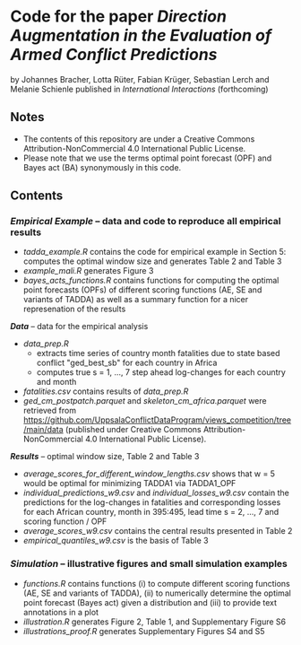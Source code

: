 # Code for the paper _Direction Augmentation in the Evaluation of Armed Conflict Predictions_

by Johannes Bracher, Lotta Rüter, Fabian Krüger, Sebastian Lerch and Melanie Schienle published in _International Interactions_ (forthcoming)

## Notes

+ The contents of this repository are under a Creative Commons Attribution-NonCommercial 4.0 International Public License.
+ Please note that we use the terms optimal point forecast (OPF) and Bayes act (BA) synonymously in this code.

## Contents

### **_Empirical Example_** – data and code to reproduce all empirical results
+ _tadda_example.R_ contains the code for empirical example in Section 5: computes the optimal window size and generates Table 2 and Table 3
+ _example_mali.R_ generates Figure 3
+ _bayes_acts_functions.R_ contains functions for computing the optimal point forecasts (OPFs) of different scoring functions (AE, SE and variants of TADDA) as well as a summary function for a nicer represenation of the results

**_Data_** – data for the empirical analysis
+ _data_prep.R_
  * extracts time series of country month fatalities due to state based conflict "ged_best_sb" for each country in Africa
  * computes true s = 1, ..., 7 step ahead log-changes for each country and month
+ _fatalities.csv_ contains results of _data_prep.R_
+ _ged_cm_postpatch.parquet_ and _skeleton_cm_africa.parquet_ were retrieved from https://github.com/UppsalaConflictDataProgram/views_competition/tree/main/data (published under Creative Commons Attribution-NonCommercial 4.0 International Public License).

**_Results_** – optimal window size, Table 2 and Table 3
+ _average_scores_for_different_window_lengths.csv_ shows that w = 5 would be optimal for minimizing TADDA1 via TADDA1_OPF
+ _individual_predictions_w9.csv_ and _individual_losses_w9.csv_ contain the predictions for the log-changes in fatalities and corresponding losses for each African country, month in 395:495, lead time s = 2, ..., 7 and scoring function / OPF
+ _average_scores_w9.csv_ contains the central results presented in Table 2
+ _empirical_quantiles_w9.csv_ is the basis of Table 3

### **_Simulation_** – illustrative figures and small simulation examples
+ _functions.R_ contains functions (i) to compute different scoring functions (AE, SE and variants of TADDA), (ii) to numerically determine the optimal point forecast (Bayes act) given a distribution and (iii) to provide text annotations in a plot
+ _illustration.R_ generates Figure 2, Table 1, and Supplementary Figure S6
+ _illustrations_proof.R_ generates Supplementary Figures S4 and S5
